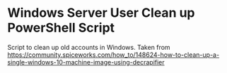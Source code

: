 # Windows Server User Clean up PowerShell Script 

Script to clean up old accounts in Windows. Taken from https://community.spiceworks.com/how_to/148624-how-to-clean-up-a-single-windows-10-machine-image-using-decrapifier
